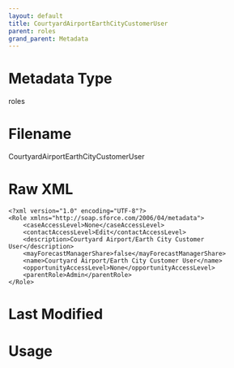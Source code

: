 ```yaml
---
layout: default
title: CourtyardAirportEarthCityCustomerUser
parent: roles
grand_parent: Metadata
---
```

# Metadata Type
roles


# Filename 
CourtyardAirportEarthCityCustomerUser


# Raw XML
```
<?xml version="1.0" encoding="UTF-8"?>
<Role xmlns="http://soap.sforce.com/2006/04/metadata">
    <caseAccessLevel>None</caseAccessLevel>
    <contactAccessLevel>Edit</contactAccessLevel>
    <description>Courtyard Airport/Earth City Customer User</description>
    <mayForecastManagerShare>false</mayForecastManagerShare>
    <name>Courtyard Airport/Earth City Customer User</name>
    <opportunityAccessLevel>None</opportunityAccessLevel>
    <parentRole>Admin</parentRole>
</Role>
```


# Last Modified


# Usage
